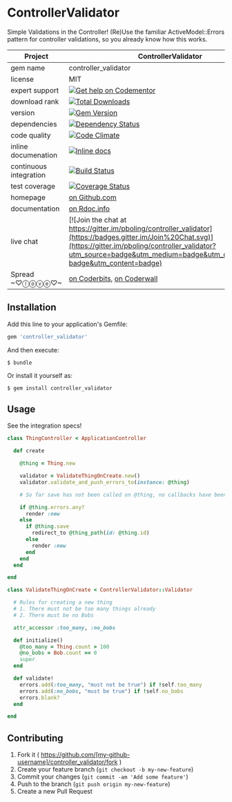 # ControllerValidator

Simple Validations in the Controller!
(Re)Use the familiar ActiveModel::Errors pattern for controller validations, so you already know how this works.

| Project                 |  ControllerValidator    |
|------------------------ | ----------------- |
| gem name                |  controller_validator   |
| license                 |  MIT              |
| expert support          |  [![Get help on Codementor](https://cdn.codementor.io/badges/get_help_github.svg)](https://www.codementor.io/peterboling?utm_source=github&utm_medium=button&utm_term=peterboling&utm_campaign=github) |
| download rank               |  [![Total Downloads](https://img.shields.io/gem/rt/controller_validator.svg)](https://rubygems.org/gems/controller_validator) |
| version                 |  [![Gem Version](https://badge.fury.io/rb/controller_validator.png)](http://badge.fury.io/rb/controller_validator) |
| dependencies            |  [![Dependency Status](https://gemnasium.com/pboling/controller_validator.png)](https://gemnasium.com/pboling/controller_validator) |
| code quality            |  [![Code Climate](https://codeclimate.com/github/pboling/controller_validator.png)](https://codeclimate.com/github/pboling/controller_validator) |
| inline documenation     |  [![Inline docs](http://inch-ci.org/github/pboling/controller_validator.png)](http://inch-ci.org/github/pboling/controller_validator) |
| continuous integration  |  [![Build Status](https://secure.travis-ci.org/pboling/controller_validator.png?branch=master)](https://travis-ci.org/pboling/controller_validator) |
| test coverage           |  [![Coverage Status](https://coveralls.io/repos/pboling/controller_validator/badge.png)](https://coveralls.io/r/pboling/controller_validator) |
| homepage                |  [on Github.com][homepage] |
| documentation           |  [on Rdoc.info][documentation] |
| live chat               |  [![Join the chat at https://gitter.im/pboling/controller_validator](https://badges.gitter.im/Join%20Chat.svg)](https://gitter.im/pboling/controller_validator?utm_source=badge&utm_medium=badge&utm_campaign=pr-badge&utm_content=badge) |
| Spread ~♡ⓛⓞⓥⓔ♡~      |  [on Coderbits][coderbits], [on Coderwall][coderwall] |

[semver]: http://semver.org/
[pvc]: http://docs.rubygems.org/read/chapter/16#page74
[railsbling]: http://www.railsbling.com
[peterboling]: http://www.peterboling.com
[coderbits]: https://coderbits.com/pboling
[coderwall]: http://coderwall.com/pboling
[documentation]: http://rubydoc.info/gems/controller_validator
[homepage]: https://github.com/pboling/controller_validator

## Installation

Add this line to your application's Gemfile:

```ruby
gem 'controller_validator'
```

And then execute:

    $ bundle

Or install it yourself as:

    $ gem install controller_validator

## Usage

See the integration specs!

```ruby
class ThingController < ApplicationController

  def create

    @thing = Thing.new

    validator = ValidateThingOnCreate.new()
    validator.validate_and_push_errors_to(instance: @thing)

    # So far save has not been called on @thing, no callbacks have been run, the model is not involved at all

    if @thing.errors.any?
      render :new
    else
      if @thing.save
        redirect_to @thing_path(id: @thing.id)
      else
        render :new
      end
    end
  end

end

class ValidateThingOnCreate < ControllerValidator::Validator

  # Rules for creating a new thing
  # 1. There must not be too many things already
  # 2. There must be no Bobs

  attr_accessor :too_many, :no_bobs

  def initialize()
    @too_many = Thing.count > 100
    @no_bobs = Bob.count == 0
    super
  end

  def validate!
    errors.add(:too_many, "must not be true") if !self.too_many
    errors.add(:no_bobs, "must be true") if !self.no_bobs
    errors.blank?
  end

end
```

## Contributing

1. Fork it ( https://github.com/[my-github-username]/controller_validator/fork )
2. Create your feature branch (`git checkout -b my-new-feature`)
3. Commit your changes (`git commit -am 'Add some feature'`)
4. Push to the branch (`git push origin my-new-feature`)
5. Create a new Pull Request
